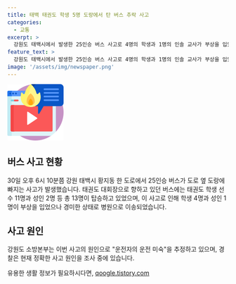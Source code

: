 ```yaml
---
title: 태백 태권도 학생 5명 도랑에서 탄 버스 추락 사고
categories:
  - 교통
excerpt: >
  강원도 태백시에서 발생한 25인승 버스 사고로 4명의 학생과 1명의 인솔 교사가 부상을 입었으며, 부상 정도는 가벼운 것으로 확인됐습니다. 사고는 운전 미숙으로 추정되며, 경찰이 정확한 원인을 조사 중이라고 밝혔습니다.
feature_text: >
  강원도 태백시에서 발생한 25인승 버스 사고로 4명의 학생과 1명의 인솔 교사가 부상을 입었으며, 부상 정도는 가벼운 것으로 확인됐습니다. 사고는 운전 미숙으로 추정되며, 경찰이 정확한 원인을 조사 중이라고 밝혔습니다.
image: '/assets/img/newspaper.png'
---
```


<p><img src="/assets/img/news.png" alt="rentncar 속보" /></p>

<h2 data-ke-size="size26">버스 사고 현황</h2>

<p data-ke-size="size16">30일 오후 6시 10분쯤 강원 태백시 황지동 한 도로에서 25인승 버스가 도로 옆 도랑에 빠지는 사고가 발생했습니다. 태권도 대회장으로 향하고 있던 버스에는 태권도 학생 선수 11명과 성인 2명 등 총 13명이 탑승하고 있었으며, 이 사고로 인해 학생 4명과 성인 1명이 부상을 입었으나 경미한 상태로 병원으로 이송되었습니다.</p>

<h2 data-ke-size="size26">사고 원인</h2>

<p data-ke-size="size16">강원도 소방본부는 이번 사고의 원인으로 "운전자의 운전 미숙"을 추정하고 있으며, 경찰은 현재 정확한 사고 원인을 조사 중에 있습니다.</p>
유용한 생활 정보가 필요하시다면, <a href="https://qoogle.tistory.com" rel="dofollow">qoogle.tistory.com</a>


